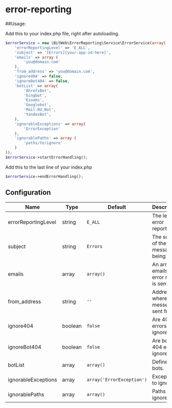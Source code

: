 error-reporting
===============

##Usage:

Add this to your index.php file, right after autoloading.
```php
$errorService = new \BitWeb\ErrorReporting\Service\ErrorService(array(
    'errorReportingLevel' => 'E_ALL',
    'subject' => '[Errors][your-app-id-here]',
    'emails' => array (
        'you@domain.com'
    ),
    'from_address' => 'you@domain.com',
    'ignore404' => false,
    'ignoreBot404' => false,
    'botList' => array(
        'AhrefsBot',
        'bingbot',
        'Ezooms',
        'Googlebot',
        'Mail.RU_Bot',
        'YandexBot',
    ),
    'ignorableExceptions' => array(
        'ErrorException'
    ),
    'ignorablePaths' => array (
        'paths/to/ignore'
    )
));
$errorService->startErrorHandling();
```
Add this to the last line of your index.php
```php
$errorService->endErrorHandling();
```
## Configuration

| Name                 | Type    | Default                   | Description |
|----------------------|---------|---------------------------|-------------|
| errorReportingLevel  | string  | `E_ALL`                   | The level of error reporting. |
| subject              | string  | `Errors`                  | The subject of the message being sent. |
| emails               | array   | `array()`                 | An array of emails the error report is sent to. |
| from_address         | string  | `''`                      | Address where the messege is sent from. |
| ignore404            | boolean | `false`                   | Are 404 errors ignored? |
| ignoreBot404         | boolean | `false`                   | Are bot 404 errors ignored? |
| botList              | array   | `array()`                 | Defines bots. |
| ignorableExceptions  | array   | `array('ErrorException')` | Exceptions to ignore. |
| ignorablePaths       | array   | `array()`                 | Paths to ignore. |

